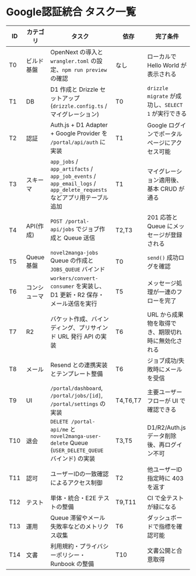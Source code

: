 # Google認証統合 タスク一覧

<!-- prettier-ignore -->
| ID | カテゴリ | タスク | 依存 | 完了条件 |
| --- | --- | --- | --- | --- |
| T0 | ビルド基盤 | OpenNext の導入と `wrangler.toml` の設定、`npm run preview` の確認 | なし | ローカルで Hello World が表示される |
| T1 | DB | D1 作成と Drizzle セットアップ (`drizzle.config.ts` / マイグレーション) | T0 | `drizzle migrate` が成功し、`SELECT 1` が実行できる |
| T2 | 認証 | Auth.js + D1 Adapter + Google Provider を `/portal/api/auth` に実装 | T1 | Google ログインでポータルページにアクセス可能 |
| T3 | スキーマ | `app_jobs` / `app_artifacts` / `app_job_events` / `app_email_logs` / `app_delete_requests` などアプリ用テーブル追加 | T1 | マイグレーション適用後、基本 CRUD が通る |
| T4 | API(作成) | `POST /portal-api/jobs` でジョブ作成と Queue 送信 | T2,T3 | 201 応答と Queue にメッセージが登録される |
| T5 | Queue基盤 | `novel2manga-jobs` Queue の作成と `JOBS_QUEUE` バインド | T0 | `send()` 成功ログを確認 |
| T6 | コンシューマ | `workers/convert-consumer` を実装し、D1 更新・R2 保存・メール送信を実行 | T5 | メッセージ処理が一連のフローを完了 |
| T7 | R2 | バケット作成、バインディング、プリサインド URL 発行 API の実装 | T6 | URL から成果物を取得でき、期限切れ時に無効化される |
| T8 | メール | Resend との連携実装とテンプレート整備 | T6 | ジョブ成功/失敗時にメールを受信 |
| T9 | UI | `/portal/dashboard`, `/portal/jobs/[id]`, `/portal/settings` の実装 | T4,T6,T7 | 主要ユーザーフローが UI で確認できる |
| T10 | 退会 | `DELETE /portal-api/me` と `novel2manga-user-delete` Queue (`USER_DELETE_QUEUE` バインド) の実装 | T3,T5 | D1/R2/Auth.js データ削除後、再ログイン不可 |
| T11 | 認可 | ユーザーIDの一致確認によるアクセス制御 | T2 | 他ユーザーID指定時に 403 を返す |
| T12 | テスト | 単体・統合・E2E テストの整備 | T9,T11 | CI で全テストが緑になる |
| T13 | 運用 | Queue 滞留やメール失敗率などのメトリクス収集 | T6 | ダッシュボードで指標を確認可能 |
| T14 | 文書 | 利用規約・プライバシーポリシー・Runbook の整備 | T10 | 文書公開と合意取得 |
